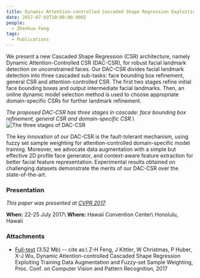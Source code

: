 ```yaml
---
title: Dynamic Attention-controlled Cascaded Shape Regression Exploiting Training Data Augmentation and Fuzzy-set Sample Weighting
date: 2017-07-03T10:00:00.000Z
people:
  - Zhenhua Feng
tags:
  - Publications
---
```


We present a new Cascaded Shape Regression (CSR) architecture, namely Dynamic
Attention-Controlled CSR (DAC-CSR), for robust facial landmark detection on
unconstrained faces. Our DAC-CSR divides facial landmark detection into three
cascaded sub-tasks: face bounding box refinement, general CSR and
attention-controlled CSR. The first two stages refine initial face bounding
boxes and output intermediate facial landmarks. Then, an online dynamic model
selection method is used to choose appropriate domain-specific CSRs for further
landmark refinement.

*The proposed DAC-CSR has three stages in cascade: face bounding box refinement,
general CSR and domain-specific CSR.*\\
![The three stages of DAC-CSR](/content/images/2017/10/acsr.png)

The key innovation of our DAC-CSR is the fault-tolerant mechanism, using fuzzy
set sample weighting for attention-controlled domain-specific model training.
Moreover, we advocate data augmentation with a simple but effective 2D profile
face generator, and context-aware feature extraction for better facial feature
representation. Experimental results obtained on challenging datasets
demonstrate the merits of our DAC-CSR over the state-of-the-art.


### Presentation

*This paper was presented at [CVPR 2017][CVPR].*

**When:** 22-25 July 2017\\
**Where:**  Hawaii Convention Center\\
Honolulu, Hawaii


### Attachments

* [Full-text][FULLTEXT] (3.52 Mb) -- cite as:\\
Z-H Feng, J Kittler, W Christmas, P Huber, X-J Wu, Dynamic Attention-controlled
Cascaded Shape Regression Exploiting Training Data Augmentation and Fuzzy-set
Sample Weighting, Proc. Conf. on Computer Vision and Pattern Recognition, 2017



[CVPR]: http://cvpr2017.thecvf.com/
[FULLTEXT]: https://ln.facer2vm.org/cvpr2017_dac-csr_pdf
